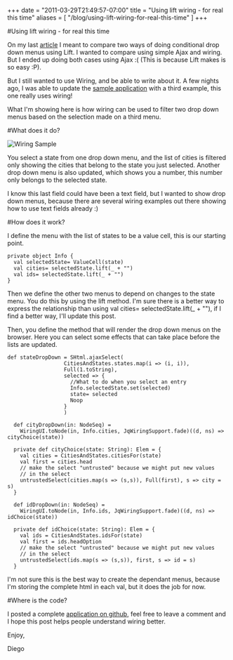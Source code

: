 +++
date = "2011-03-29T21:49:57-07:00"
title = "Using lift wiring - for real this time"
aliases = [
	"/blog/using-lift-wiring-for-real-this-time"
]
+++

[title=Using lift wiring - for real this time]: /
[category: Lift]: /
[date: 2011/03/29]: /
[tags: {wiring, lift, liftweb, scala}]: /


#Using lift wiring - for real this time

On my last [article](/blog/conditional-drop-down-ajax-vs-wiring-lift-sca) I meant to compare two ways of doing conditional drop down menus using Lift. I wanted to compare using simple Ajax and wiring. But I ended up doing both cases using Ajax :( (This is because Lift makes is so easy :P).

But I still wanted to use Wiring, and be able to write about it. A few nights ago, I was able to update the [sample application](https://github.com/fmpwizard/lift-conditional-drop-down-menus) with a third example, this one really uses wiring!

What I'm showing here is how wiring can be used to filter two drop down menus based on the selection made on a third menu.

#What does it do?

![Wiring Sample](/images/23821662-App_Wiring.png)


You select a state from one drop down menu, and the list of cities is filtered only showing the cities that belong to the state you just selected. Another drop down menu is also updated, which shows you a number, this number only belongs to the selected state.

I know this last field could have been a text field, but I wanted to show drop down menus, because there are several wiring examples out there showing how to use text fields already :)

#How does it work?

I define the menu with the list of states to be a value cell, this is our starting point.

```
private object Info {
  val selectedState= ValueCell(state)
  val cities= selectedState.lift(_ + "")
  val ids= selectedState.lift(_ + "")
}
```

Then we define the other two menus to depend on changes to the state menu. You do this by using the lift method. I'm sure there is a better way to express the relationship than using val cities= selectedState.lift(_ + ""), if I find a better way, I'll update this post.

Then, you define the method that will render the drop down menus on the browser. Here you can select some effects that can take place before the lists are updated.

```
def stateDropDown = SHtml.ajaxSelect(
                  CitiesAndStates.states.map(i => (i, i)),
                  Full(1.toString),
                  selected => {
                    //What to do when you select an entry
                    Info.selectedState.set(selected)
                    state= selected
                    Noop
                  }
                  )

  def cityDropDown(in: NodeSeq) =
    WiringUI.toNode(in, Info.cities, JqWiringSupport.fade)((d, ns) => cityChoice(state))

  private def cityChoice(state: String): Elem = {
    val cities = CitiesAndStates.citiesFor(state)
    val first = cities.head
    // make the select "untrusted" because we might put new values
    // in the select
    untrustedSelect(cities.map(s => (s,s)), Full(first), s => city = s)
  }

  def idDropDown(in: NodeSeq) =
    WiringUI.toNode(in, Info.ids, JqWiringSupport.fade)((d, ns) => idChoice(state))

  private def idChoice(state: String): Elem = {
    val ids = CitiesAndStates.idsFor(state)
    val first = ids.headOption
    // make the select "untrusted" because we might put new values
    // in the select
    untrustedSelect(ids.map(s => (s,s)), first, s => id = s)
  }
```

I'm not sure this is the best way to create the dependant menus, because I'm storing the complete html in each val, but it does the job for now.

#Where is the code?

I posted a complete [application on github](https://github.com/fmpwizard/lift-conditional-drop-down-menus), feel free to leave a comment and I hope this post helps people understand wiring better.

Enjoy,

  Diego
